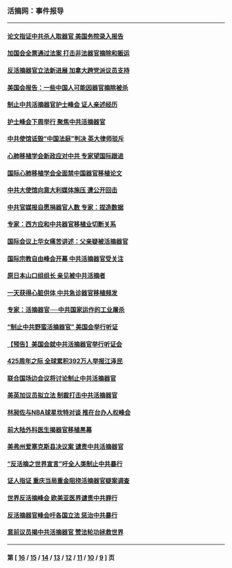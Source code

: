 ### 活摘网：事件报导
---
#### [论文指证中共杀人取器官 美国务院录入报告](../../pages/nf5877/n13999890.md?05280430) 
#### [加国会全票通过法案 打击非法器官摘除和贩运](../../pages/nf5877/n13884924.md?05280430) 
#### [反活摘器官立法新进展 加拿大跨党派议员支持](../../pages/nf5877/n13876061.md?05280430) 
#### [美国会报告：一些中国人可能因器官摘除被杀](../../pages/nf5877/n13867964.md?05280430) 
#### [制止中共活摘器官护士峰会 证人亲述经历](../../pages/nf5877/n13859007.md?05280430) 
#### [护士峰会下周举行 聚焦中共活摘器官](../../pages/nf5877/n13855418.md?05280430) 
#### [中共使馆诋毁“中国法庭”判决 英大律师驳斥](../../pages/nf5877/n13833945.md?05280430) 
#### [心肺移植学会新政应对中共 专家望国际跟进](../../pages/nf5877/n13829043.md?05280430) 
#### [国际心肺移植学会全面禁中国器官移植论文](../../pages/nf5877/n13827785.md?05280430) 
#### [中共大使馆向意大利媒体施压 遭公开回击](../../pages/nf5877/n13826038.md?05280430) 
#### [中共官媒报自愿捐器官人数 专家：捏造数据](../../pages/nf5877/n13814130.md?05280430) 
#### [专家：西方应和中共器官移植业切断关系](../../pages/nf5877/n13772828.md?05280430) 
#### [国际会议上华女痛苦讲述：父亲疑被活摘器官](../../pages/nf5877/n13771583.md?05280430) 
#### [国际宗教自由峰会开幕 中共活摘器官受关注](../../pages/nf5877/n13769995.md?05280430) 
#### [原日本山口组组长 亲见被中共活摘者](../../pages/nf5877/n13767360.md?05280430) 
#### [一天获得心脏供体 中共急诊器官移植频发](../../pages/nf5877/n13764689.md?05280430) 
#### [专家：活摘器官──中共国家运作的工业屠杀](../../pages/nf5877/n13761178.md?05280430) 
#### [“制止中共野蛮活摘器官” 美国会举行听证](../../pages/nf5877/n13735831.md?05280430) 
#### [【预告】美国会就中共活摘器官举行听证会](../../pages/nf5877/n13732843.md?05280430) 
#### [425周年之际 全球累积392万人举报江泽民](../../pages/nf5877/n13719232.md?05280430) 
#### [联合国场边会议将讨论制止中共活摘器官](../../pages/nf5877/n13656361.md?05280430) 
#### [美英加议员拟立法 制裁打击中共活摘器官](../../pages/nf5877/n13430251.md?05280430) 
#### [林昶佐与NBA球星坎特对谈 推在台办人权峰会](../../pages/nf5877/n13414467.md?05280430) 
#### [前大陆外科医生揭器官移植黑幕](../../pages/nf5877/n13401416.md?05280430) 
#### [美弗州爱塞克斯县决议案 谴责中共活摘器官](../../pages/nf5877/n13320919.md?05280430) 
#### [“反活摘之世界宣言”吁全人类制止中共暴行](../../pages/nf5877/n13259730.md?05280430) 
#### [证人指证 重庆当局重金阻挠活摘器官疑案调查](../../pages/nf5877/n13259127.md?05280430) 
#### [世界反活摘峰会 欧美亚医界谴责中共罪行](../../pages/nf5877/n13253550.md?05280430) 
#### [反活摘器官峰会吁各国立法 惩治中共暴行](../../pages/nf5877/n13245052.md?05280430) 
#### [意前议员揭中共活摘器官 赞法轮功拯救世界](../../pages/nf5877/n13203445.md?05280430) 

---
#### 第 [ [16](./16.md?05280430) / [15](./15.md?05280430) / [14](./14.md?05280430) / [13](./13.md?05280430) / [12](./12.md?05280430) / [11](./11.md?05280430) / [10](./10.md?05280430) / [9](./9.md?05280430) ] 页

